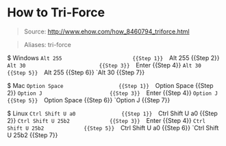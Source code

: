 # How to Tri-Force

> Source: http://www.ehow.com/how_8460794_triforce.html

> Aliases: tri-force

$ Windows
    `Alt 255                       {{Step 1}} 
    `Alt 255                       {{Step 2}} 
    `Alt 30                        {{Step 3}} 
    `Enter                         {{Step 4}} 
    `Alt 30                        {{Step 5}} 
    `Alt 255                       {{Step 6}} 
    `Alt 30                        {{Step 7}} 

$ Mac
    `Option Space                  {{Step 1}} 
    `Option Space                  {{Step 2}} 
    `Option J                      {{Step 3}} 
    `Enter                         {{Step 4}} 
    `Option J                      {{Step 5}} 
    `Option Space                  {{Step 6}} 
    `Option J                      {{Step 7}} 

$ Linux
    `Ctrl Shift U a0               {{Step 1}} 
    `Ctrl Shift U a0               {{Step 2}} 
    `Ctrl Shift U 25b2             {{Step 3}} 
    `Enter                         {{Step 4}} 
    `Ctrl Shift U 25b2             {{Step 5}} 
    `Ctrl Shift U a0               {{Step 6}} 
    `Ctrl Shift U 25b2             {{Step 7}} 

